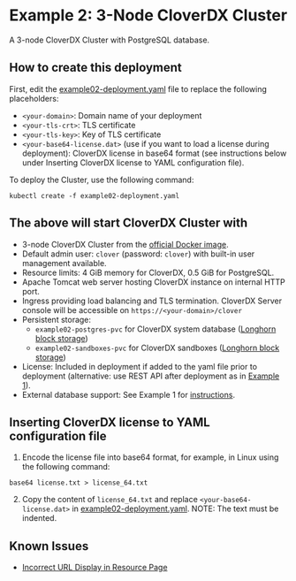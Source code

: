 # Example 2: 3-Node CloverDX Cluster

A 3-node CloverDX Cluster with PostgreSQL database.

## How to create this deployment

First, edit the [example02-deployment.yaml](example02-deployment.yaml) file to replace the following placeholders:
* `<your-domain>`: Domain name of your deployment
* `<your-tls-crt>`: TLS certificate
* `<your-tls-key>`: Key of TLS certificate
* `<your-base64-license.dat>` (use if you want to load a license during deployment): CloverDX license in base64 format (see instructions below under Inserting CloverDX license to YAML configuration file).

To deploy the Cluster, use the following command:

```
kubectl create -f example02-deployment.yaml
```

## The above will start CloverDX Cluster with
* 3-node CloverDX Cluster from the [official Docker image](https://hub.docker.com/r/cloverdx/cloverdx-server).
* Default admin user: `clover` (password: `clover`) with built-in user management available.
* Resource limits: 4 GiB memory for CloverDX, 0.5 GiB for PostgreSQL.
* Apache Tomcat web server hosting CloverDX instance on internal HTTP port.
* Ingress providing load balancing and TLS termination. CloverDX Server console will be accessible on `https://<your-domain>/clover`
* Persistent storage:
    * `example02-postgres-pvc` for CloverDX system database ([Longhorn block storage](https://longhorn.io/))
    * `example02-sandboxes-pvc` for CloverDX sandboxes ([Longhorn block storage](https://longhorn.io/))
* License: Included in deployment if added to the yaml file prior to deployment (alternative: use REST API after deployment as in [Example 1](Example01_CloverDX-Server/example01-deployment.yaml#inserting-license-with-rest-api)).
* External database support: See Example 1 for [instructions](Example01_CloverDX-Server/example01-deployment.yaml#configuring-external-database).


## Inserting CloverDX license to YAML configuration file
1. Encode the license file into base64 format, for example, in Linux using the following command:

```
base64 license.txt > license_64.txt
```

2. Copy the content of `license_64.txt` and replace `<your-base64-license.dat>` in [example02-deployment.yaml](example02-deployment.yaml).
NOTE: The text must be indented.

## Known Issues
* [Incorrect URL Display in Resource Page](https://cloverdx.atlassian.net/browse/CLO-29422)
